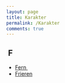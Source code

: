 ```yaml
---
layout: page
title: Karakter
permalink: /Karakter
comments: true
---
```


<h2 style="text-align: left;">&nbsp;F</h2><div><ul style="text-align: left;"><li><a href="https://yourcosplay.github.io/categories#Fern">Fern&nbsp;</a></li><li><a href="https://yourcosplay.github.io/categories#Frieren">Frieren</a></li></ul></div>